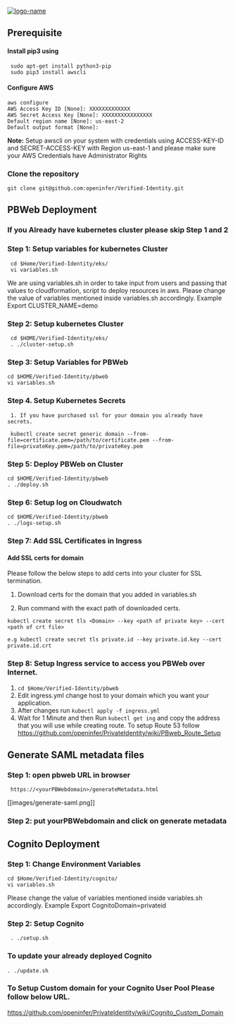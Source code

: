 [![logo-name](https://www.private.id/static_home/images/Private-Identity-Logo-1.png)](https://www.private.id/)


## Prerequisite


#### Install pip3 using 
     sudo apt-get install python3-pip
     sudo pip3 install awscli

#### Configure AWS
    aws configure 
    AWS Access Key ID [None]: XXXXXXXXXXXXX
    AWS Secret Access Key [None]: XXXXXXXXXXXXXXXX
    Default region name [None]: us-east-2
    Default output format [None]:
**Note:** Setup awscli on your system with credentials using ACCESS-KEY-ID and SECRET-ACCESS-KEY with Region us-east-1 and please make sure your AWS Credentials have Administrator Rights

### Clone the repository

    git clone git@github.com:openinfer/Verified-Identity.git

## PBWeb Deployment

### If you Already have kubernetes cluster please skip Step 1 and 2

### Step 1: Setup variables for kubernetes Cluster

     cd $Home/Verified-Identity/eks/
     vi variables.sh

We are using variables.sh in order to take input from users and passing that values to cloudformation, 
script to deploy resources in aws.
Please change the value of variables mentioned inside variables.sh accordingly.
   Example Export CLUSTER_NAME=demo

### Step 2: Setup kubernetes Cluster
     cd $HOME/Verified-Identity/eks/
     . ./cluster-setup.sh

### Step 3: Setup Variables for PBWeb
    cd $HOME/Verified-Identity/pbweb
    vi variables.sh
     
### Step 4. Setup Kubernetes Secrets
     1. If you have purchased ssl for your domain you already have secrets.

     kubectl create secret generic domain --from-file=certificate.pem=/path/to/certificate.pem --from-file=privateKey.pem=/path/to/privateKey.pem


### Step 5: Deploy PBWeb on Cluster
    cd $HOME/Verified-Identity/pbweb
    . ./deploy.sh

### Step 6: Setup log on Cloudwatch
    cd $HOME/Verified-Identity/pbweb
    . ./logs-setup.sh

### Step 7: Add SSL Certificates in Ingress

#### Add SSL certs for domain 

Please follow the below steps to add certs into your cluster for SSL termination.

1. Download certs for the domain that you added in variables.sh

2. Run command with the exact path of downloaded certs.

```kubectl create secret tls <Domain> --key <path of private key> --cert <path of crt file>``` 

    e.g kubectl create secret tls private.id --key private.id.key --cert private.id.crt

### Step 8: Setup Ingress service to access you PBWeb over Internet.

1. `cd $Home/Verified-Identity/pbweb`
2. Edit ingress.yml change host to your domain which you want your application.
3. After changes run `kubectl apply -f ingress.yml`
4. Wait for 1 Minute and then Run `kubectl get ing` and copy the address that you will use while creating route.
To setup Route 53 follow https://github.com/openinfer/PrivateIdentity/wiki/PBweb_Route_Setup

## Generate SAML metadata files

### Step 1: open pbweb URL in browser
     https://<yourPBWebdomain>/generateMetadata.html
    
[[images/generate-saml.png]]

### Step 2: put  yourPBWebdomain and click on generate metadata

## Cognito Deployment

### Step 1: Change Environment Variables
    cd $Home/Verified-Identity/cognito/
    vi variables.sh

Please change the value of variables mentioned inside variables.sh accordingly.
   Example Export CognitoDomain=privateid

### Step 2: Setup Cognito
     . ./setup.sh

### To update your already deployed Cognito 
    . ./update.sh

### To Setup Custom domain for your Cognito User Pool Please follow below URL.
 https://github.com/openinfer/PrivateIdentity/wiki/Cognito_Custom_Domain
    




     


    

